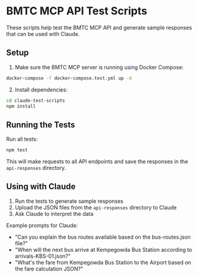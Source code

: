 # BMTC MCP API Test Scripts

These scripts help test the BMTC MCP API and generate sample responses that can be used with Claude.

## Setup

1. Make sure the BMTC MCP server is running using Docker Compose:

```bash
docker-compose -f docker-compose.test.yml up -d
```

2. Install dependencies:

```bash
cd claude-test-scripts
npm install
```

## Running the Tests

Run all tests:

```bash
npm test
```

This will make requests to all API endpoints and save the responses in the `api-responses` directory.

## Using with Claude

1. Run the tests to generate sample responses
2. Upload the JSON files from the `api-responses` directory to Claude
3. Ask Claude to interpret the data

Example prompts for Claude:

- "Can you explain the bus routes available based on the bus-routes.json file?"
- "When will the next bus arrive at Kempegowda Bus Station according to arrivals-KBS-01.json?"
- "What's the fare from Kempegowda Bus Station to the Airport based on the fare calculation JSON?"
